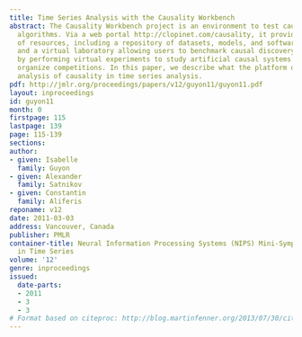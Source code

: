 ```yaml
---
title: Time Series Analysis with the Causality Workbench
abstract: The Causality Workbench project is an environment to test causal discovery
  algorithms. Via a web portal http://clopinet.com/causality, it provides a number
  of resources, including a repository of datasets, models, and software packages,
  and a virtual laboratory allowing users to benchmark causal discovery algorithms
  by performing virtual experiments to study artificial causal systems. We regularly
  organize competitions. In this paper, we describe what the platform offers for the
  analysis of causality in time series analysis.
pdf: http://jmlr.org/proceedings/papers/v12/guyon11/guyon11.pdf
layout: inproceedings
id: guyon11
month: 0
firstpage: 115
lastpage: 139
page: 115-139
sections: 
author:
- given: Isabelle
  family: Guyon
- given: Alexander
  family: Satnikov
- given: Constantin
  family: Aliferis
reponame: v12
date: 2011-03-03
address: Vancouver, Canada
publisher: PMLR
container-title: Neural Information Processing Systems (NIPS) Mini-Symposium on Causality
  in Time Series
volume: '12'
genre: inproceedings
issued:
  date-parts:
  - 2011
  - 3
  - 3
# Format based on citeproc: http://blog.martinfenner.org/2013/07/30/citeproc-yaml-for-bibliographies/
---
```

